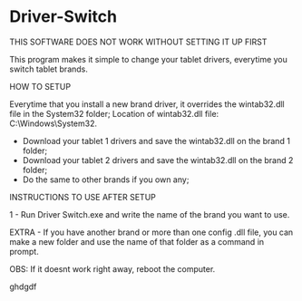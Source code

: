 # Driver-Switch

THIS SOFTWARE DOES NOT WORK WITHOUT SETTING IT UP FIRST				                                
												                       
This program makes it simple to change your tablet drivers, everytime you switch tablet brands.
												                   
HOW TO SETUP
												  
Everytime that you install a new brand driver, it overrides the wintab32.dll file in the System32 folder;
Location of wintab32.dll file: C:\Windows\System32.
										                        
- Download your tablet 1 drivers and save the wintab32.dll on the brand 1 folder;
- Download your tablet 2 drivers and save the wintab32.dll on the brand 2 folder;
- Do the same to other brands if you own any;
															
INSTRUCTIONS TO USE AFTER SETUP
															
1 - Run Driver Switch.exe and write the name of the brand you want to use.
															
EXTRA - If you have another brand or more than one config .dll file, you can make a new folder and use the
name of that folder as a command in prompt.
												                        
OBS: If it doesnt work right away, reboot the computer.
		
ghdgdf
